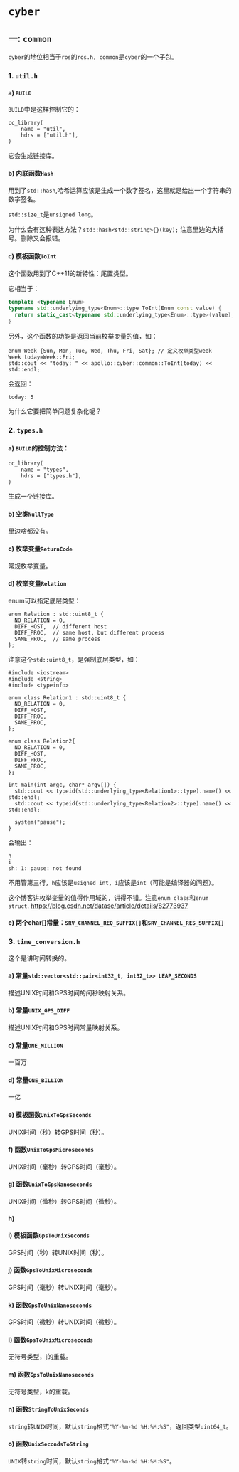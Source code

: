 # `cyber`

## 一: `common`

`cyber`的地位相当于`ros`的`ros.h`，`common`是`cyber`的一个子包。


### 1. `util.h`

#### a) `BUILD`

`BUILD`中是这样控制它的：

```
cc_library(
    name = "util",
    hdrs = ["util.h"],
)
```

它会生成链接库。

#### b) 内联函数`Hash`

用到了`std::hash`,哈希运算应该是生成一个数字签名，这里就是给出一个字符串的数字签名。

`std::size_t`是`unsigned long`。

为什么会有这种表达方法？`std::hash<std::string>{}(key);`
注意里边的大括号。删除又会报错。


#### c) 模板函数`ToInt`

这个函数用到了C++11的新特性：尾置类型。

它相当于：
```C++
template <typename Enum>
typename std::underlying_type<Enum>::type ToInt(Enum const value) {
  return static_cast<typename std::underlying_type<Enum>::type>(value);
}
```

另外，这个函数的功能是返回当前枚举变量的值，如：

```
enum Week {Sun, Mon, Tue, Wed, Thu, Fri, Sat}; // 定义枚举类型week
Week today=Week::Fri;
std::cout << "today: " << apollo::cyber::common::ToInt(today) << std::endl;
```

会返回：
```
today: 5
```

为什么它要把简单问题复杂化呢？

### 2. `types.h`

#### a) `BUILD`的控制方法：
```
cc_library(
    name = "types",
    hdrs = ["types.h"],
)
```
生成一个链接库。

#### b) 空类`NullType`

里边啥都没有。

#### c) 枚举变量`ReturnCode`

常规枚举变量。

#### d) 枚举变量`Relation`

enum可以指定底层类型：
```
enum Relation : std::uint8_t {
  NO_RELATION = 0,
  DIFF_HOST,  // different host
  DIFF_PROC,  // same host, but different process
  SAME_PROC,  // same process
};
```
注意这个`std::uint8_t`，是强制底层类型，如：

```
#include <iostream>
#include <string>
#include <typeinfo>

enum class Relation1 : std::uint8_t {
  NO_RELATION = 0,
  DIFF_HOST, 
  DIFF_PROC,  
  SAME_PROC,  
};

enum class Relation2{
  NO_RELATION = 0,
  DIFF_HOST,  
  DIFF_PROC,  
  SAME_PROC,  
};

int main(int argc, char* argv[]) {
  std::cout << typeid(std::underlying_type<Relation1>::type).name() << std::endl;
  std::cout << typeid(std::underlying_type<Relation2>::type).name() << std::endl;

  system("pause");
}
```
会输出：
```
h
i
sh: 1: pause: not found
```

不用管第三行，`h`应该是`usigned int`，`i`应该是`int`（可能是编译器的问题）。

这个博客讲枚举变量的值得作用域的，讲得不错。注意`enum class`和`enum struct`.
https://blog.csdn.net/datase/article/details/82773937

#### e) 两个char[]常量：`SRV_CHANNEL_REQ_SUFFIX[]`和`SRV_CHANNEL_RES_SUFFIX[]`


### 3. `time_conversion.h`

这个是讲时间转换的。

#### a) 常量`std::vector<std::pair<int32_t, int32_t>> LEAP_SECONDS`

描述UNIX时间和GPS时间的闰秒映射关系。

#### b) 常量`UNIX_GPS_DIFF`

描述UNIX时间和GPS时间常量映射关系。

#### c) 常量`ONE_MILLION`

一百万

#### d) 常量`ONE_BILLION`

一亿

#### e) 模板函数`UnixToGpsSeconds`

UNIX时间（秒）转GPS时间（秒）。

#### f) 函数`UnixToGpsMicroseconds`

UNIX时间（毫秒）转GPS时间（毫秒）。

#### g) 函数`UnixToGpsNanoseconds`

UNIX时间（微秒）转GPS时间（微秒）。

#### h) 

#### i) 模板函数`GpsToUnixSeconds`

GPS时间（秒）转UNIX时间（秒）。


#### j) 函数`GpsToUnixMicroseconds`

GPS时间（毫秒）转UNIX时间（毫秒）。


#### k) 函数`GpsToUnixNanoseconds`

GPS时间（微秒）转UNIX时间（微秒）。

#### l) 函数`GpsToUnixMicroseconds`

无符号类型，j的重载。

#### m) 函数`GpsToUnixNanoseconds`

无符号类型，k的重载。

#### n) 函数`StringToUnixSeconds`

`string`转`UNIX`时间，默认`string`格式`"%Y-%m-%d %H:%M:%S"`，返回类型`uint64_t`。

#### o) 函数`UnixSecondsToString`

`UNIX`转`string`时间，默认`string`格式`"%Y-%m-%d %H:%M:%S"`。



